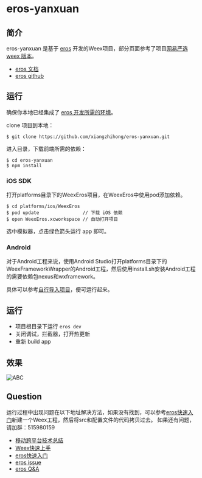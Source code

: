 # eros-yanxuan
## 简介


eros-yanxuan 是基于 [eros](https://bmfe.github.io/eros-docs/) 开发的Weex项目，部分页面参考了项目[网易严选 weex 版本](https://github.com/zwwill/yanxuan-weex-demo)。

- [eros 文档](https://bmfe.github.io/eros-docs/#/)
- [eros github](https://github.com/bmfe/eros-template)

## 运行
确保你本地已经集成了 [eros 开发所需的环境](https://bmfe.github.io/eros-docs/#/zh-cn/base_env)。

clone 项目到本地：
```
$ git clone https://github.com/xiangzhihong/eros-yanxuan.git
```

进入目录，下载前端所需的依赖：
```
$ cd eros-yanxuan
$ npm install
```

### iOS SDK
打开platforms目录下的WeexEros项目，在WeexEros中使用pod添加依赖。
```
$ cd platforms/ios/WeexEros
$ pod update                // 下载 iOS 依赖
$ open WeexEros.xcworkspace // 自动打开项目
```
选中模拟器，点击绿色箭头运行 app 即可。

### Android 
对于Android工程来说，使用Android Studio打开platforms目录下的WeexFrameworkWrapper的Android工程，然后使用install.sh安装Android工程的需要依赖包nexus和wxframework。

具体可以参考[自行导入项目](https://bmfe.github.io/eros-docs/#/zh-cn/base_init?id=android-%E5%AF%BC%E5%85%A5%E5%B7%A5%E7%A8%8B)，便可运行起来。

## 运行
- 项目根目录下运行 `eros dev`
- 关闭调试，拦截器，打开热更新
- 重新 build app

## 效果
![ABC](https://github.com/xiangzhihong/eros-yanxuan/blob/master/screen/0.jpg) 

## Question
运行过程中出现问题在以下地址解决方法，如果没有找到，可以参考[eros快速入门](https://juejin.im/post/5c01f249e51d4566754074c2)新建一个Weex工程，然后将src和配置文件的代码拷贝过去。 如果还有问题，请加群：515980159


- [移动跨平台技术总结](https://juejin.im/post/5c469f56e51d456e4138f911)
- [Weex快速上手](https://juejin.im/post/5bdbb6ab6fb9a022453e4b55)
- [eros快速入门](https://juejin.im/post/5c01f249e51d4566754074c2)
- [eros issue](https://github.com/bmfe/eros-template/issues)
- [eros Q&A](https://bmfe.github.io/eros-docs/#/zh-cn/QA)




